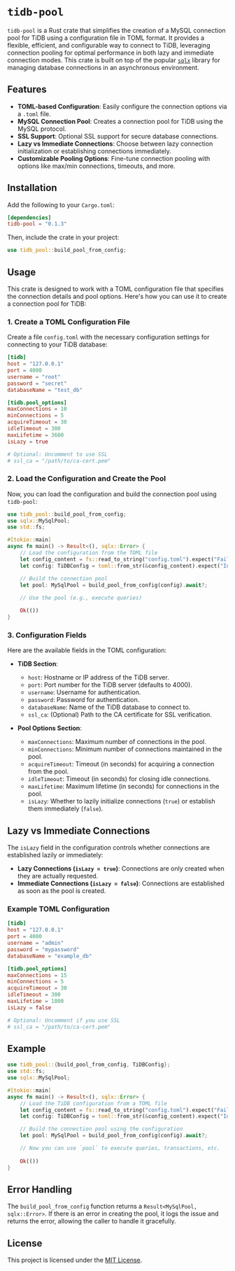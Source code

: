 # `tidb-pool`

`tidb-pool` is a Rust crate that simplifies the creation of a MySQL connection pool for TiDB using a configuration file in TOML format. It provides a flexible, efficient, and configurable way to connect to TiDB, leveraging connection pooling for optimal performance in both lazy and immediate connection modes. This crate is built on top of the popular [`sqlx`](https://docs.rs/sqlx/) library for managing database connections in an asynchronous environment.

## Features

- **TOML-based Configuration**: Easily configure the connection options via a `.toml` file.
- **MySQL Connection Pool**: Creates a connection pool for TiDB using the MySQL protocol.
- **SSL Support**: Optional SSL support for secure database connections.
- **Lazy vs Immediate Connections**: Choose between lazy connection initialization or establishing connections immediately.
- **Customizable Pooling Options**: Fine-tune connection pooling with options like max/min connections, timeouts, and more.

## Installation

Add the following to your `Cargo.toml`:

```toml
[dependencies]
tidb-pool = "0.1.3"
```

Then, include the crate in your project:

```rust
use tidb_pool::build_pool_from_config;
```

## Usage

This crate is designed to work with a TOML configuration file that specifies the connection details and pool options. Here's how you can use it to create a connection pool for TiDB:

### 1. Create a TOML Configuration File

Create a file `config.toml` with the necessary configuration settings for connecting to your TiDB database:

```toml
[tidb]
host = "127.0.0.1"
port = 4000
username = "root"
password = "secret"
databaseName = "test_db"

[tidb.pool_options]
maxConnections = 10
minConnections = 5
acquireTimeout = 30
idleTimeout = 300
maxLifetime = 3600
isLazy = true

# Optional: Uncomment to use SSL
# ssl_ca = "/path/to/ca-cert.pem"
```

### 2. Load the Configuration and Create the Pool

Now, you can load the configuration and build the connection pool using `tidb-pool`:

```rust
use tidb_pool::build_pool_from_config;
use sqlx::MySqlPool;
use std::fs;

#[tokio::main]
async fn main() -> Result<(), sqlx::Error> {
    // Load the configuration from the TOML file
    let config_content = fs::read_to_string("config.toml").expect("Failed to read config file");
    let config: TiDBConfig = toml::from_str(&config_content).expect("Invalid TOML configuration");

    // Build the connection pool
    let pool: MySqlPool = build_pool_from_config(config).await?;
    
    // Use the pool (e.g., execute queries)

    Ok(())
}
```

### 3. Configuration Fields

Here are the available fields in the TOML configuration:

- **TiDB Section**:
    - `host`: Hostname or IP address of the TiDB server.
    - `port`: Port number for the TiDB server (defaults to 4000).
    - `username`: Username for authentication.
    - `password`: Password for authentication.
    - `databaseName`: Name of the TiDB database to connect to.
    - `ssl_ca`: (Optional) Path to the CA certificate for SSL verification.

- **Pool Options Section**:
    - `maxConnections`: Maximum number of connections in the pool.
    - `minConnections`: Minimum number of connections maintained in the pool.
    - `acquireTimeout`: Timeout (in seconds) for acquiring a connection from the pool.
    - `idleTimeout`: Timeout (in seconds) for closing idle connections.
    - `maxLifetime`: Maximum lifetime (in seconds) for connections in the pool.
    - `isLazy`: Whether to lazily initialize connections (`true`) or establish them immediately (`false`).

## Lazy vs Immediate Connections

The `isLazy` field in the configuration controls whether connections are established lazily or immediately:

- **Lazy Connections (`isLazy = true`)**: Connections are only created when they are actually requested.
- **Immediate Connections (`isLazy = false`)**: Connections are established as soon as the pool is created.

### Example TOML Configuration

```toml
[tidb]
host = "127.0.0.1"
port = 4000
username = "admin"
password = "mypassword"
databaseName = "example_db"

[tidb.pool_options]
maxConnections = 15
minConnections = 5
acquireTimeout = 30
idleTimeout = 300
maxLifetime = 1800
isLazy = false

# Optional: Uncomment if you use SSL
# ssl_ca = "/path/to/ca-cert.pem"
```

## Example

```rust
use tidb_pool::{build_pool_from_config, TiDBConfig};
use std::fs;
use sqlx::MySqlPool;

#[tokio::main]
async fn main() -> Result<(), sqlx::Error> {
    // Load the TiDB configuration from a TOML file
    let config_content = fs::read_to_string("config.toml").expect("Failed to read config file");
    let config: TiDBConfig = toml::from_str(&config_content).expect("Invalid TOML format");

    // Build the connection pool using the configuration
    let pool: MySqlPool = build_pool_from_config(config).await?;

    // Now you can use `pool` to execute queries, transactions, etc.
    
    Ok(())
}
```

## Error Handling

The `build_pool_from_config` function returns a `Result<MySqlPool, sqlx::Error>`. If there is an error in creating the pool, it logs the issue and returns the error, allowing the caller to handle it gracefully.

## License

This project is licensed under the [MIT License](LICENSE).
